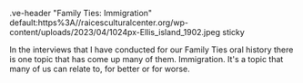 .ve-header "Family Ties: Immigration" default:https%3A//raicesculturalcenter.org/wp-content/uploads/2023/04/1024px-Ellis_island_1902.jpeg sticky 


In the interviews that I have conducted for our Family Ties oral history there is one topic that has come up many of them. Immigration. It's a topic that many of us can relate to, for better or for worse. 
